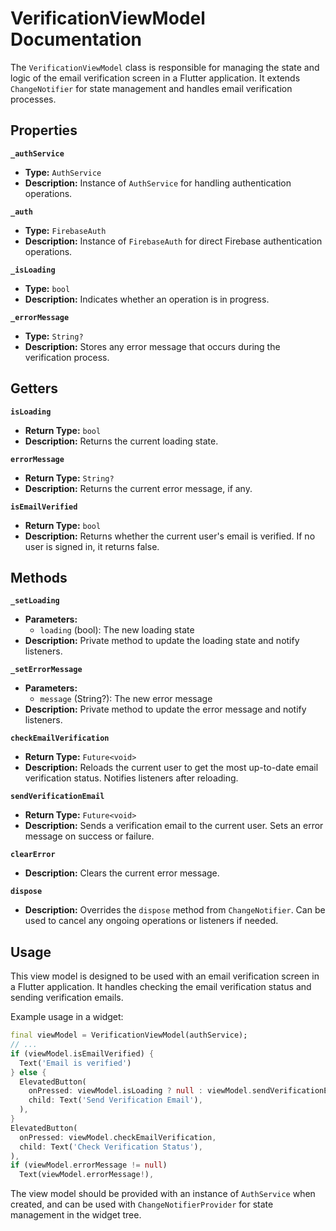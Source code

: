 # VerificationViewModel Documentation

The `VerificationViewModel` class is responsible for managing the state and logic of the email verification screen in a Flutter application. It extends `ChangeNotifier` for state management and handles email verification processes.

## Properties

**`_authService`**
- **Type:** `AuthService`
- **Description:** Instance of `AuthService` for handling authentication operations.

**`_auth`**
- **Type:** `FirebaseAuth`
- **Description:** Instance of `FirebaseAuth` for direct Firebase authentication operations.

**`_isLoading`**
- **Type:** `bool`
- **Description:** Indicates whether an operation is in progress.

**`_errorMessage`**
- **Type:** `String?`
- **Description:** Stores any error message that occurs during the verification process.

## Getters

**`isLoading`**
- **Return Type:** `bool`
- **Description:** Returns the current loading state.

**`errorMessage`**
- **Return Type:** `String?`
- **Description:** Returns the current error message, if any.

**`isEmailVerified`**
- **Return Type:** `bool`
- **Description:** Returns whether the current user's email is verified. If no user is signed in, it returns false.

## Methods

**`_setLoading`**
- **Parameters:**
  - `loading` (bool): The new loading state
- **Description:** Private method to update the loading state and notify listeners.

**`_setErrorMessage`**
- **Parameters:**
  - `message` (String?): The new error message
- **Description:** Private method to update the error message and notify listeners.

**`checkEmailVerification`**
- **Return Type:** `Future<void>`
- **Description:** Reloads the current user to get the most up-to-date email verification status. Notifies listeners after reloading.

**`sendVerificationEmail`**
- **Return Type:** `Future<void>`
- **Description:** Sends a verification email to the current user. Sets an error message on success or failure.

**`clearError`**
- **Description:** Clears the current error message.

**`dispose`**
- **Description:** Overrides the `dispose` method from `ChangeNotifier`. Can be used to cancel any ongoing operations or listeners if needed.

## Usage

This view model is designed to be used with an email verification screen in a Flutter application. It handles checking the email verification status and sending verification emails.

Example usage in a widget:

```dart
final viewModel = VerificationViewModel(authService);
// ...
if (viewModel.isEmailVerified) {
  Text('Email is verified')
} else {
  ElevatedButton(
    onPressed: viewModel.isLoading ? null : viewModel.sendVerificationEmail,
    child: Text('Send Verification Email'),
  ),
}
ElevatedButton(
  onPressed: viewModel.checkEmailVerification,
  child: Text('Check Verification Status'),
),
if (viewModel.errorMessage != null)
  Text(viewModel.errorMessage!),
```

The view model should be provided with an instance of `AuthService` when created, and can be used with `ChangeNotifierProvider` for state management in the widget tree.